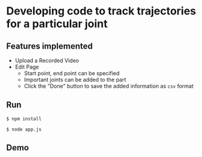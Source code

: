 # Developing code to track trajectories for a particular joint
## Features implemented

- Upload a Recorded Video
- Edit Page
    - Start point, end point can be specified
    - Important joints can be added to the part
    - Click the "Done" button to save the added information as `csv` format

## Run

```
$ npm install
```
```
$ node app.js
```

## Demo